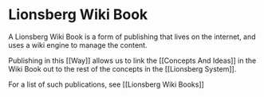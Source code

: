 # Lionsberg Wiki Book
A Lionsberg Wiki Book is a form of publishing that lives on the internet, and uses a wiki engine to manage the content. 

Publishing in this [[Way]] allows us to link the [[Concepts And Ideas]] in the Wiki Book out to the rest of the concepts in the [[Lionsberg System]]. 

For a list of such publications, see [[Lionsberg Wiki Books]] 